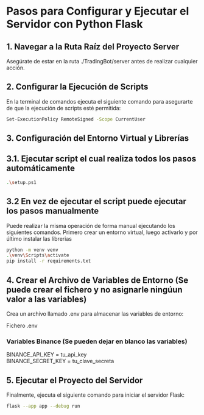 # Pasos para Configurar y Ejecutar el Servidor con Python Flask

## 1. Navegar a la Ruta Raíz del Proyecto Server
Asegúrate de estar en la ruta ./TradingBot/server antes de realizar cualquier acción.

## 2. Configurar la Ejecución de Scripts
En la terminal de comandos ejecuta el siguiente comando para asegurarte de que la ejecución de scripts esté permitida:

```bash
Set-ExecutionPolicy RemoteSigned -Scope CurrentUser
```

## 3. Configuración del Entorno Virtual y Librerías
## 3.1. Ejecutar script el cual realiza todos los pasos automáticamente

```bash
.\setup.ps1
```
## 3.2 En vez de ejecutar el script puede ejecutar los pasos manualmente
Puede realizar la misma operación de forma manual ejecutando los siguientes comandos. Primero crear un entorno virtual, luego activarlo y por último instalar las librerias

```bash
python -m venv venv
.\venv\Scripts\activate
pip install -r requirements.txt
```

## 4. Crear el Archivo de Variables de Entorno (Se puede crear el fichero y no asignarle ningúun valor a las variables)
Crea un archivo llamado .env para almacenar las variables de entorno:

Fichero .env
### Variables Binance (Se pueden dejar en blanco las variables)
BINANCE_API_KEY = tu_api_key  
BINANCE_SECRET_KEY = tu_clave_secreta  

## 5. Ejecutar el Proyecto del Servidor
Finalmente, ejecuta el siguiente comando para iniciar el servidor Flask:

```bash
flask --app app --debug run
```
